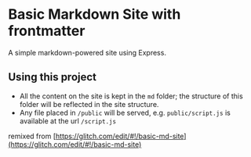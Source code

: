 # Basic Markdown Site with frontmatter

A simple markdown-powered site using Express.

## Using this project

- All the content on the site is kept in the `md` folder; the structure of this folder will be reflected in the site structure.
- Any file placed in `/public` will be served, e.g. `public/script.js` is available at the url `/script.js`

remixed from [https://glitch.com/edit/#!/basic-md-site](https://glitch.com/edit/#!/basic-md-site)
